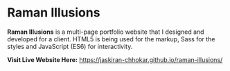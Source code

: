 # Raman Illusions 

**Raman Illusions** is a multi-page portfolio website that I designed and developed for a client. HTML5 is being used for the markup, Sass for the styles and JavaScript (ES6) for interactivity. 

**Visit Live Website Here:** https://jaskiran-chhokar.github.io/raman-illusions/
